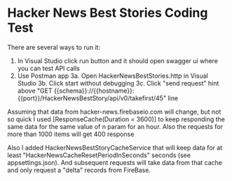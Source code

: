 # Hacker News Best Stories Coding Test

There are several ways to run it:
1. In Visual Studio click run button and it should open swagger ui where you can test API calls
2. Use Postman app
3a. Open HackerNewsBestStories.http in Visual Studio
3b. Click start without debugging
3c. Click "send request" hint above "GET {{schema}}://{{hostname}}:{{port}}/HackerNewsBestStory/api/v0/takefirst/45" line

Assuming that data from hacker-news.firebaseio.com will change, but not so quick
I used [ResponseCache(Duration = 3600)] to keep responding the same data for the same value of n param for an hour.
Also the requests for more than 1000 items will get 400 response

Also I added HackerNewsBestStoryCacheService
that will keep data for at least "HackerNewsCacheResetPeriodInSeconds" seconds (see appsettings.json).
And subsequent requests will take data from that cache 
and only request a "delta" records from FireBase.
